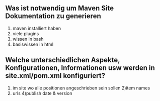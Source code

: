 ## Was ist notwendig um Maven Site Dokumentation zu generieren
1) maven installiert haben
2) viele plugins
3) wissen in bash
4) basiswissen in html


## Welche unterschiedlichen Aspekte, Konfigurationen, Informationen usw werden in site.xml/pom.xml konfiguriert?
1) im site wo alle positionen angeschrieben sein sollen
2)item names
3) urls
4)publish date & version

